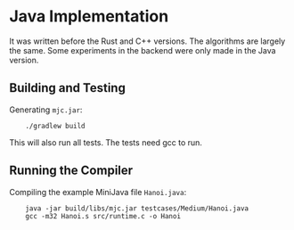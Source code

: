 # Java Implementation

It was written before the Rust and C++ versions. The algorithms
are largely the same. Some experiments in the backend were only
made in the Java version.

## Building and Testing

Generating `mjc.jar`:
```
    ./gradlew build
```
This will also run all tests.
The tests need gcc to run.

## Running the Compiler

Compiling the example MiniJava file `Hanoi.java`:
```
    java -jar build/libs/mjc.jar testcases/Medium/Hanoi.java
    gcc -m32 Hanoi.s src/runtime.c -o Hanoi
```
